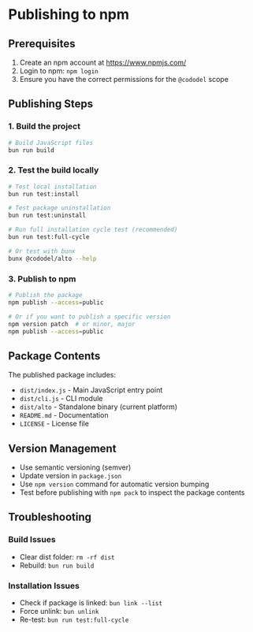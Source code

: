 # Publishing to npm

## Prerequisites

1. Create an npm account at https://www.npmjs.com/
2. Login to npm: `npm login`
3. Ensure you have the correct permissions for the `@cododel` scope

## Publishing Steps

### 1. Build the project

```bash
# Build JavaScript files
bun run build
```

### 2. Test the build locally

```bash
# Test local installation
bun run test:install

# Test package uninstallation
bun run test:uninstall

# Run full installation cycle test (recommended)
bun run test:full-cycle

# Or test with bunx
bunx @cododel/alto --help
```

### 3. Publish to npm

```bash
# Publish the package
npm publish --access=public

# Or if you want to publish a specific version
npm version patch  # or minor, major
npm publish --access=public
```

## Package Contents

The published package includes:

- `dist/index.js` - Main JavaScript entry point
- `dist/cli.js` - CLI module
- `dist/alto` - Standalone binary (current platform)
- `README.md` - Documentation
- `LICENSE` - License file

## Version Management

- Use semantic versioning (semver)
- Update version in `package.json`
- Use `npm version` command for automatic version bumping
- Test before publishing with `npm pack` to inspect the package contents

## Troubleshooting

### Build Issues
- Clear dist folder: `rm -rf dist`
- Rebuild: `bun run build`

### Installation Issues
- Check if package is linked: `bun link --list`
- Force unlink: `bun unlink`
- Re-test: `bun run test:full-cycle`
